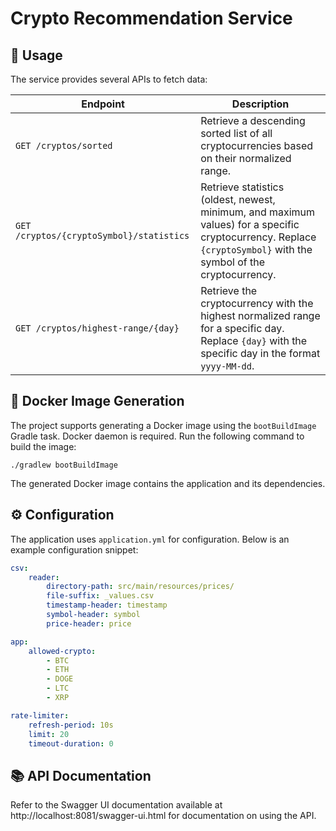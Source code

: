 # Crypto Recommendation Service
## 🚀 Usage

The service provides several APIs to fetch data:

| Endpoint                                 | Description                                                                                                                                                      |
|------------------------------------------|------------------------------------------------------------------------------------------------------------------------------------------------------------------|
| `GET /cryptos/sorted`                    | Retrieve a descending sorted list of all cryptocurrencies based on their normalized range.                                                                       |
| `GET /cryptos/{cryptoSymbol}/statistics` | Retrieve statistics (oldest, newest, minimum, and maximum values) for a specific cryptocurrency. Replace `{cryptoSymbol}` with the symbol of the cryptocurrency. |
| `GET /cryptos/highest-range/{day}`       | Retrieve the cryptocurrency with the highest normalized range for a specific day. Replace `{day}` with the specific day in the format `yyyy-MM-dd`.              |

## 🐳 Docker Image Generation

The project supports generating a Docker image using the `bootBuildImage` Gradle task. Docker daemon is required. Run
the following command to build the image:

```shell
./gradlew bootBuildImage
```

The generated Docker image contains the application and its dependencies.

## ⚙️ Configuration

The application uses `application.yml` for configuration.
Below is an example configuration snippet:

```yaml
csv:
    reader:
        directory-path: src/main/resources/prices/
        file-suffix: _values.csv
        timestamp-header: timestamp
        symbol-header: symbol
        price-header: price

app:
    allowed-crypto:
        - BTC
        - ETH
        - DOGE
        - LTC
        - XRP

rate-limiter:
    refresh-period: 10s
    limit: 20
    timeout-duration: 0
```

## 📚 API Documentation

Refer to the Swagger UI documentation available at http://localhost:8081/swagger-ui.html for documentation on using the
API.
